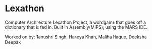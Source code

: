 # Lexathon
Computer Architecture Lexathon Project, a wordgame that goes off a dictionary that is fed in. Built in Assembly(MIPS), using the MARS IDE. 

Worked on by: Tanushri Singh, Haneya Khan, Maliha Haque, Deeksha Deepak
